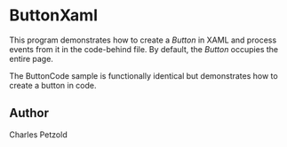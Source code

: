 ButtonXaml
==========

This program demonstrates how to create a *Button* in XAML and process events from it
in the code-behind file.
By default, the *Button* occupies the entire page.

The ButtonCode sample is functionally identical but demonstrates how to create a button in code.

Author
------

Charles Petzold
